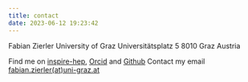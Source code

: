 ```yaml
---
title: contact
date: 2023-06-12 19:23:42
---
```

Fabian Zierler
University of Graz
Universitätsplatz 5
8010 Graz
Austria

Find me on [inspire-hep](https://inspirehep.net/authors/1933762), [Orcid](https://orcid.org/0000-0002-8670-4054) and [Github](http://github.com/fzierler)
Contact my email [fabian.zierler(at)uni-graz.at](mailto:fabian.zierler@uni-graz.at)